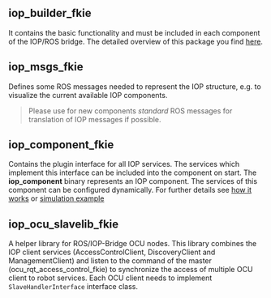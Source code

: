## iop_builder_fkie
It contains the basic functionality and must be included in each component of the IOP/ROS bridge. The detailed overview of this package you find [here](builder_package.md).

## iop_msgs_fkie
Defines some ROS messages needed to represent the IOP structure, e.g. to visualize the current available IOP components.
>Please use for new components _standard_ ROS messages for translation of IOP messages if possible.

## iop_component_fkie
Contains the plugin interface for all IOP services. The services which implement this interface can be included into the component on start. The **iop_component** binary represents an IOP component. The services of this component can be configured dynamically. For further details see [how it works](how_it_works.md) or [simulation example](https://github.com/fkie/iop_cfg_sim_stage_fkie/blob/master/README.md)

## iop_ocu_slavelib_fkie
A helper library for ROS/IOP-Bridge OCU nodes. This library combines the IOP client services (AccessControlClient, DiscoveryClient and ManagementClient) and listen to the command of the master (ocu_rqt_access_control_fkie) to synchronize the access of multiple OCU client to robot services.
Each OCU client needs to implement `SlaveHandlerInterface` interface class.


